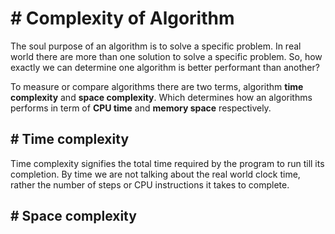 # # Complexity of Algorithm
The soul purpose of an algorithm is to solve a specific problem. In real world there are more than one solution to solve a specific problem. So, how exactly we can determine one algorithm is better performant than another?

To measure or compare algorithms there are two terms, algorithm **time complexity** and **space complexity**. Which determines how an algorithms performs in term of **CPU time** and **memory space** respectively.

## # Time complexity
Time complexity signifies the total time required by the program to run till its completion. By time we are not talking about the real world clock time, rather the number of steps or CPU instructions it takes to complete.

## # Space complexity
